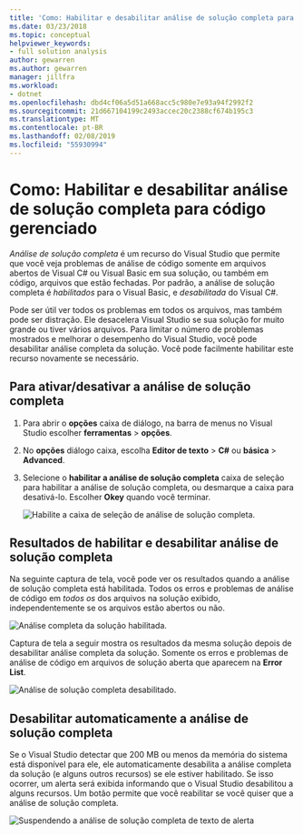 ```yaml
---
title: 'Como: Habilitar e desabilitar análise de solução completa para código gerenciado'
ms.date: 03/23/2018
ms.topic: conceptual
helpviewer_keywords:
- full solution analysis
author: gewarren
ms.author: gewarren
manager: jillfra
ms.workload:
- dotnet
ms.openlocfilehash: dbd4cf06a5d51a668acc5c980e7e93a94f2992f2
ms.sourcegitcommit: 21d667104199c2493accec20c2388cf674b195c3
ms.translationtype: MT
ms.contentlocale: pt-BR
ms.lasthandoff: 02/08/2019
ms.locfileid: "55930994"
---
```

# <a name="how-to-enable-and-disable-full-solution-analysis-for-managed-code"></a>Como: Habilitar e desabilitar análise de solução completa para código gerenciado

*Análise de solução completa* é um recurso do Visual Studio que permite que você veja problemas de análise de código somente em arquivos abertos de Visual C# ou Visual Basic em sua solução, ou também em código, arquivos que estão fechadas. Por padrão, a análise de solução completa é *habilitados* para o Visual Basic, e *desabilitada* do Visual C#.

Pode ser útil ver todos os problemas em todos os arquivos, mas também pode ser distração. Ele desacelera Visual Studio se sua solução for muito grande ou tiver vários arquivos. Para limitar o número de problemas mostrados e melhorar o desempenho do Visual Studio, você pode desabilitar análise completa da solução. Você pode facilmente habilitar este recurso novamente se necessário.

## <a name="to-toggle-full-solution-analysis"></a>Para ativar/desativar a análise de solução completa

1. Para abrir o **opções** caixa de diálogo, na barra de menus no Visual Studio escolher **ferramentas** > **opções**.

1. No **opções** diálogo caixa, escolha **Editor de texto** > **C#** ou **básica**  >   **Advanced**.

1. Selecione o **habilitar a análise de solução completa** caixa de seleção para habilitar a análise de solução completa, ou desmarque a caixa para desativá-lo. Escolher **Okey** quando você terminar.

    ![Habilite a caixa de seleção de análise de solução completa.](../code-quality/media/options-enable-full-solution-analysis.png)

## <a name="results-of-enabling-and-disabling-full-solution-analysis"></a>Resultados de habilitar e desabilitar análise de solução completa

Na seguinte captura de tela, você pode ver os resultados quando a análise de solução completa está habilitada. Todos os erros e problemas de análise de código em *todos os* dos arquivos na solução exibido, independentemente se os arquivos estão abertos ou não.

![Análise completa da solução habilitada.](../code-quality/media/fsa_enabled.png)

Captura de tela a seguir mostra os resultados da mesma solução depois de desabilitar análise completa da solução. Somente os erros e problemas de análise de código em arquivos de solução aberta que aparecem na **Error List**.

![Análise de solução completa desabilitado.](../code-quality/media/fsa_disabled.png)

## <a name="automatically-disable-full-solution-analysis"></a>Desabilitar automaticamente a análise de solução completa

Se o Visual Studio detectar que 200 MB ou menos da memória do sistema está disponível para ele, ele automaticamente desabilita a análise completa da solução (e alguns outros recursos) se ele estiver habilitado. Se isso ocorrer, um alerta será exibida informando que o Visual Studio desabilitou a alguns recursos. Um botão permite que você reabilitar se você quiser que a análise de solução completa.

![Suspendendo a análise de solução completa de texto de alerta](../code-quality/media/fsa_alert.png)